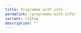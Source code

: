```yaml
---
title: Programme with info
permalink: /programme-with-info/
variant: tiptap
description: ""
---
```

